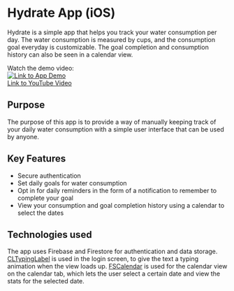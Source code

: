 # Hydrate App (iOS)

Hydrate is a simple app that helps you track your water consumption per day. The water consumption is measured by cups, and the consumption goal everyday is customizable. The goal completion and consumption history can also be seen in a calendar view.

Watch the demo video:    
[![Link to App Demo](http://img.youtube.com/vi/Axu7xvnobP8/0.jpg)](http://www.youtube.com/watch?v=Axu7xvnobP8 "Hydrate App Demo")    
[Link to YouTube Video](https://youtu.be/Axu7xvnobP8)

## Purpose 
The purpose of this app is to provide a way of manually keeping track of your daily water consumption with a simple user interface that can be used by anyone. 

## Key Features
- Secure authentication
- Set daily goals for water consumption
- Opt in for daily reminders in the form of a notification to remember to complete your goal
- View your consumption and goal completion history using a calendar to select the dates 

## Technologies used
The app uses Firebase and Firestore for authentication and data storage. [CLTypingLabel](https://cocoapods.org/pods/CLTypingLabel) is used in the login screen, to give the text a typing animation when the view loads up. [FSCalendar](https://cocoapods.org/pods/FSCalendar) is used for the calendar view on the calendar tab, which lets the user select a certain date and view the stats for the selected date.
